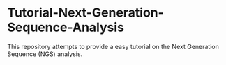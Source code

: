 # Tutorial-Next-Generation-Sequence-Analysis

This repository attempts to provide a easy tutorial on the Next Generation Sequence (NGS) analysis.
